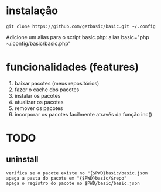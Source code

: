 # instalação
    git clone https://github.com/getbasic/basic.git ~/.config

Adicione um alias para o script basic.php:
    alias basic="php ~/.config/basic/basic.php"

# funcionalidades (features)
1. baixar pacotes (meus repositórios)
2. fazer o cache dos pacotes
3. instalar os pacotes
4. atualizar os pacotes
5. remover os pacotes
6. incorporar os pacotes facilmente através da função inc()

# TODO
## uninstall
    verifica se o pacote existe no "{$PWD}basic/basic.json
    apaga a pasta do pacote em "{$PWD}basic/$repo"
    apaga o registro do pacote no $PWD/basic/basic.json
